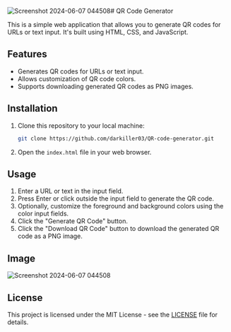 ![Screenshot 2024-06-07 044508](https://github.com/darkiller03/QR-code-generator/assets/167088208/e0ebca08-f952-45e5-ad9c-65afd0196622)# QR Code Generator

This is a simple web application that allows you to generate QR codes for URLs or text input. It's built using HTML, CSS, and JavaScript.

## Features

- Generates QR codes for URLs or text input.
- Allows customization of QR code colors.
- Supports downloading generated QR codes as PNG images.

## Installation

1. Clone this repository to your local machine:
    ```bash
    git clone https://github.com/darkiller03/QR-code-generator.git
    ```

2. Open the `index.html` file in your web browser.

## Usage

1. Enter a URL or text in the input field.
2. Press Enter or click outside the input field to generate the QR code.
3. Optionally, customize the foreground and background colors using the color input fields.
4. Click the "Generate QR Code" button.
5. Click the "Download QR Code" button to download the generated QR code as a PNG image.

## Image

![Screenshot 2024-06-07 044508](https://github.com/darkiller03/QR-code-generator/assets/167088208/38c1052b-74c6-4811-84b1-1a907ac2ba90)

## License

This project is licensed under the MIT License - see the [LICENSE](LICENSE) file for details.
